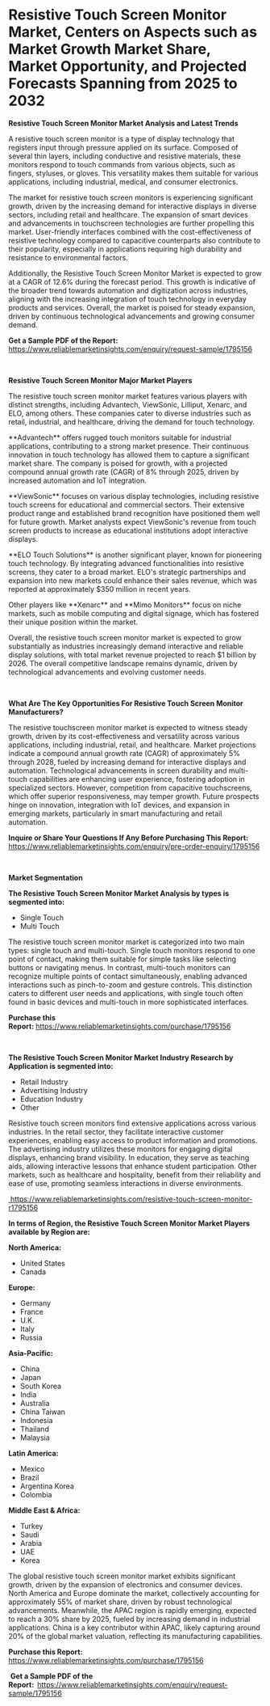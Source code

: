 <p><h1>Resistive Touch Screen Monitor Market, Centers on Aspects such as Market Growth Market Share, Market Opportunity, and Projected Forecasts Spanning from 2025 to 2032</h1></p><p><strong>Resistive Touch Screen Monitor Market Analysis and Latest Trends</strong></p>
<p><p>A resistive touch screen monitor is a type of display technology that registers input through pressure applied on its surface. Composed of several thin layers, including conductive and resistive materials, these monitors respond to touch commands from various objects, such as fingers, styluses, or gloves. This versatility makes them suitable for various applications, including industrial, medical, and consumer electronics.</p><p>The market for resistive touch screen monitors is experiencing significant growth, driven by the increasing demand for interactive displays in diverse sectors, including retail and healthcare. The expansion of smart devices and advancements in touchscreen technologies are further propelling this market. User-friendly interfaces combined with the cost-effectiveness of resistive technology compared to capacitive counterparts also contribute to their popularity, especially in applications requiring high durability and resistance to environmental factors.</p><p>Additionally, the Resistive Touch Screen Monitor Market is expected to grow at a CAGR of 12.6% during the forecast period. This growth is indicative of the broader trend towards automation and digitization across industries, aligning with the increasing integration of touch technology in everyday products and services. Overall, the market is poised for steady expansion, driven by continuous technological advancements and growing consumer demand.</p></p>
<p><strong>Get a Sample PDF of the Report:&nbsp;</strong> <a href="https://www.reliablemarketinsights.com/enquiry/request-sample/1795156?utm_campaign=3079&utm_medium=2&utm_source=Github&utm_content=ia&utm_term=15042025&utm_id=resistive-touch-screen-monitor">https://www.reliablemarketinsights.com/enquiry/request-sample/1795156</a></p>
<p>&nbsp;</p>
<p><strong>Resistive Touch Screen Monitor Major Market Players</strong></p>
<p><p>The resistive touch screen monitor market features various players with distinct strengths, including Advantech, ViewSonic, Lilliput, Xenarc, and ELO, among others. These companies cater to diverse industries such as retail, industrial, and healthcare, driving the demand for touch technology. </p><p>**Advantech** offers rugged touch monitors suitable for industrial applications, contributing to a strong market presence. Their continuous innovation in touch technology has allowed them to capture a significant market share. The company is poised for growth, with a projected compound annual growth rate (CAGR) of 8% through 2025, driven by increased automation and IoT integration.</p><p>**ViewSonic** focuses on various display technologies, including resistive touch screens for educational and commercial sectors. Their extensive product range and established brand recognition have positioned them well for future growth. Market analysts expect ViewSonic's revenue from touch screen products to increase as educational institutions adopt interactive displays.</p><p>**ELO Touch Solutions** is another significant player, known for pioneering touch technology. By integrating advanced functionalities into resistive screens, they cater to a broad market. ELO's strategic partnerships and expansion into new markets could enhance their sales revenue, which was reported at approximately $350 million in recent years.</p><p>Other players like **Xenarc** and **Mimo Monitors** focus on niche markets, such as mobile computing and digital signage, which has fostered their unique position within the market. </p><p>Overall, the resistive touch screen monitor market is expected to grow substantially as industries increasingly demand interactive and reliable display solutions, with total market revenue projected to reach $1 billion by 2026. The overall competitive landscape remains dynamic, driven by technological advancements and evolving customer needs.</p></p>
<p>&nbsp;</p>
<p><strong>What Are The Key Opportunities For Resistive Touch Screen Monitor Manufacturers?</strong></p>
<p><p>The resistive touchscreen monitor market is expected to witness steady growth, driven by its cost-effectiveness and versatility across various applications, including industrial, retail, and healthcare. Market projections indicate a compound annual growth rate (CAGR) of approximately 5% through 2028, fueled by increasing demand for interactive displays and automation. Technological advancements in screen durability and multi-touch capabilities are enhancing user experience, fostering adoption in specialized sectors. However, competition from capacitive touchscreens, which offer superior responsiveness, may temper growth. Future prospects hinge on innovation, integration with IoT devices, and expansion in emerging markets, particularly in smart manufacturing and retail automation.</p></p>
<p><strong>Inquire or Share Your Questions If Any Before Purchasing This Report:</strong> <a href="https://www.reliablemarketinsights.com/enquiry/pre-order-enquiry/1795156?utm_campaign=3079&utm_medium=2&utm_source=Github&utm_content=ia&utm_term=15042025&utm_id=resistive-touch-screen-monitor">https://www.reliablemarketinsights.com/enquiry/pre-order-enquiry/1795156</a></p>
<p>&nbsp;</p>
<p><strong>Market Segmentation</strong></p>
<p><strong>The Resistive Touch Screen Monitor Market Analysis by types is segmented into:</strong></p>
<p><ul><li>Single Touch</li><li>Multi Touch</li></ul></p>
<p><p>The resistive touch screen monitor market is categorized into two main types: single touch and multi-touch. Single touch monitors respond to one point of contact, making them suitable for simple tasks like selecting buttons or navigating menus. In contrast, multi-touch monitors can recognize multiple points of contact simultaneously, enabling advanced interactions such as pinch-to-zoom and gesture controls. This distinction caters to different user needs and applications, with single touch often found in basic devices and multi-touch in more sophisticated interfaces.</p></p>
<p><strong>Purchase this Report:&nbsp;</strong><a href="https://www.reliablemarketinsights.com/purchase/1795156?utm_campaign=3079&utm_medium=2&utm_source=Github&utm_content=ia&utm_term=15042025&utm_id=resistive-touch-screen-monitor">https://www.reliablemarketinsights.com/purchase/1795156</a></p>
<p>&nbsp;</p>
<p><strong>The Resistive Touch Screen Monitor Market Industry Research by Application is segmented into:</strong></p>
<p><ul><li>Retail Industry</li><li>Advertising Industry</li><li>Education Industry</li><li>Other</li></ul></p>
<p><p>Resistive touch screen monitors find extensive applications across various industries. In the retail sector, they facilitate interactive customer experiences, enabling easy access to product information and promotions. The advertising industry utilizes these monitors for engaging digital displays, enhancing brand visibility. In education, they serve as teaching aids, allowing interactive lessons that enhance student participation. Other markets, such as healthcare and hospitality, benefit from their reliability and ease of use, promoting seamless interactions in diverse environments.</p></p>
<p><a href="https://www.reliablemarketinsights.com/resistive-touch-screen-monitor-r1795156?utm_campaign=3079&utm_medium=2&utm_source=Github&utm_content=ia&utm_term=15042025&utm_id=resistive-touch-screen-monitor">&nbsp;https://www.reliablemarketinsights.com/resistive-touch-screen-monitor-r1795156</a></p>
<p><strong>In terms of Region, the Resistive Touch Screen Monitor Market Players available by Region are:</strong></p>
<p>
    <p> <strong> North America: </strong>
        <ul>
            <li>United States</li>
            <li>Canada</li>
        </ul>
        </p> 
    <p> <strong> Europe: </strong>
        <ul>
            <li>Germany</li>
            <li>France</li>
            <li>U.K.</li>
            <li>Italy</li>
            <li>Russia</li>
        </ul>
        </p> 
    <p> <strong> Asia-Pacific: </strong>
        <ul>
            <li>China</li>
            <li>Japan</li>
            <li>South Korea</li>
            <li>India</li>
            <li>Australia</li>
            <li>China Taiwan</li>
            <li>Indonesia</li>
            <li>Thailand</li>
            <li>Malaysia</li>
        </ul>
        </p> 
    <p> <strong> Latin America: </strong>
        <ul>
            <li>Mexico</li>
            <li>Brazil</li>
            <li>Argentina Korea</li>
            <li>Colombia</li>
        </ul>
        </p> 
    <p> <strong> Middle East & Africa: </strong>
        <ul>
            <li>Turkey</li>
            <li>Saudi</li>
            <li>Arabia</li>
            <li>UAE</li>
            <li>Korea</li>
        </ul>
    </p>
    </p>
<p><p>The global resistive touch screen monitor market exhibits significant growth, driven by the expansion of electronics and consumer devices. North America and Europe dominate the market, collectively accounting for approximately 55% of market share, driven by robust technological advancements. Meanwhile, the APAC region is rapidly emerging, expected to reach a 30% share by 2025, fueled by increasing demand in industrial applications. China is a key contributor within APAC, likely capturing around 20% of the global market valuation, reflecting its manufacturing capabilities.</p></p>
<p><strong>Purchase this Report: </strong><a href="https://www.reliablemarketinsights.com/purchase/1795156?utm_campaign=3079&utm_medium=2&utm_source=Github&utm_content=ia&utm_term=15042025&utm_id=resistive-touch-screen-monitor">https://www.reliablemarketinsights.com/purchase/1795156</a></p>
<p>&nbsp;<strong>Get a Sample PDF of the Report:&nbsp;&nbsp;</strong><a href="https://www.reliablemarketinsights.com/enquiry/request-sample/1795156?utm_campaign=3079&utm_medium=2&utm_source=Github&utm_content=ia&utm_term=15042025&utm_id=resistive-touch-screen-monitor">https://www.reliablemarketinsights.com/enquiry/request-sample/1795156</a></p>
<p><strong></strong></p>
<p><p></p><p></p><p></p></p>